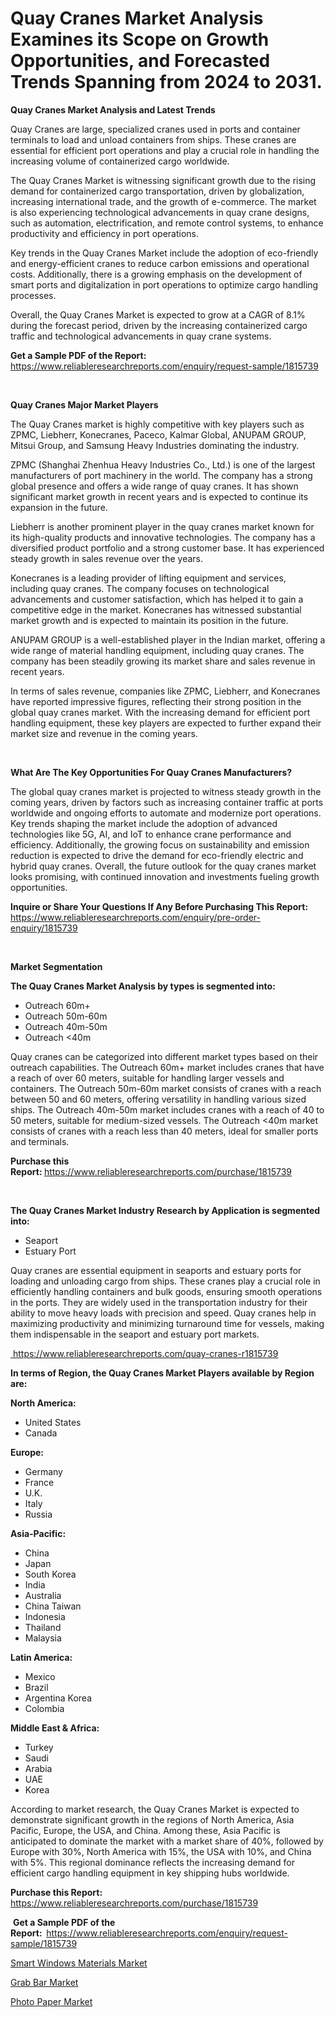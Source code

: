 <p><h1>Quay Cranes Market Analysis Examines its Scope on Growth Opportunities, and Forecasted Trends Spanning from 2024 to 2031.</h1></p><p><strong>Quay Cranes Market Analysis and Latest Trends</strong></p>
<p><p>Quay Cranes are large, specialized cranes used in ports and container terminals to load and unload containers from ships. These cranes are essential for efficient port operations and play a crucial role in handling the increasing volume of containerized cargo worldwide.</p><p>The Quay Cranes Market is witnessing significant growth due to the rising demand for containerized cargo transportation, driven by globalization, increasing international trade, and the growth of e-commerce. The market is also experiencing technological advancements in quay crane designs, such as automation, electrification, and remote control systems, to enhance productivity and efficiency in port operations.</p><p>Key trends in the Quay Cranes Market include the adoption of eco-friendly and energy-efficient cranes to reduce carbon emissions and operational costs. Additionally, there is a growing emphasis on the development of smart ports and digitalization in port operations to optimize cargo handling processes.</p><p>Overall, the Quay Cranes Market is expected to grow at a CAGR of 8.1% during the forecast period, driven by the increasing containerized cargo traffic and technological advancements in quay crane systems.</p></p>
<p><strong>Get a Sample PDF of the Report:&nbsp;</strong> <a href="https://www.reliableresearchreports.com/enquiry/request-sample/1815739">https://www.reliableresearchreports.com/enquiry/request-sample/1815739</a></p>
<p>&nbsp;</p>
<p><strong>Quay Cranes Major Market Players</strong></p>
<p><p>The Quay Cranes market is highly competitive with key players such as ZPMC, Liebherr, Konecranes, Paceco, Kalmar Global, ANUPAM GROUP, Mitsui Group, and Samsung Heavy Industries dominating the industry. </p><p>ZPMC (Shanghai Zhenhua Heavy Industries Co., Ltd.) is one of the largest manufacturers of port machinery in the world. The company has a strong global presence and offers a wide range of quay cranes. It has shown significant market growth in recent years and is expected to continue its expansion in the future.</p><p>Liebherr is another prominent player in the quay cranes market known for its high-quality products and innovative technologies. The company has a diversified product portfolio and a strong customer base. It has experienced steady growth in sales revenue over the years.</p><p>Konecranes is a leading provider of lifting equipment and services, including quay cranes. The company focuses on technological advancements and customer satisfaction, which has helped it to gain a competitive edge in the market. Konecranes has witnessed substantial market growth and is expected to maintain its position in the future.</p><p>ANUPAM GROUP is a well-established player in the Indian market, offering a wide range of material handling equipment, including quay cranes. The company has been steadily growing its market share and sales revenue in recent years.</p><p>In terms of sales revenue, companies like ZPMC, Liebherr, and Konecranes have reported impressive figures, reflecting their strong position in the global quay cranes market. With the increasing demand for efficient port handling equipment, these key players are expected to further expand their market size and revenue in the coming years.</p></p>
<p>&nbsp;</p>
<p><strong>What Are The Key Opportunities For Quay Cranes Manufacturers?</strong></p>
<p><p>The global quay cranes market is projected to witness steady growth in the coming years, driven by factors such as increasing container traffic at ports worldwide and ongoing efforts to automate and modernize port operations. Key trends shaping the market include the adoption of advanced technologies like 5G, AI, and IoT to enhance crane performance and efficiency. Additionally, the growing focus on sustainability and emission reduction is expected to drive the demand for eco-friendly electric and hybrid quay cranes. Overall, the future outlook for the quay cranes market looks promising, with continued innovation and investments fueling growth opportunities.</p></p>
<p><strong>Inquire or Share Your Questions If Any Before Purchasing This Report:</strong> <a href="https://www.reliableresearchreports.com/enquiry/pre-order-enquiry/1815739">https://www.reliableresearchreports.com/enquiry/pre-order-enquiry/1815739</a></p>
<p>&nbsp;</p>
<p><strong>Market Segmentation</strong></p>
<p><strong>The Quay Cranes Market Analysis by types is segmented into:</strong></p>
<p><ul><li>Outreach 60m+</li><li>Outreach 50m-60m</li><li>Outreach 40m-50m</li><li>Outreach <40m</li></ul></p>
<p><p>Quay cranes can be categorized into different market types based on their outreach capabilities. The Outreach 60m+ market includes cranes that have a reach of over 60 meters, suitable for handling larger vessels and containers. The Outreach 50m-60m market consists of cranes with a reach between 50 and 60 meters, offering versatility in handling various sized ships. The Outreach 40m-50m market includes cranes with a reach of 40 to 50 meters, suitable for medium-sized vessels. The Outreach <40m market consists of cranes with a reach less than 40 meters, ideal for smaller ports and terminals.</p></p>
<p><strong>Purchase this Report:&nbsp;</strong><a href="https://www.reliableresearchreports.com/purchase/1815739">https://www.reliableresearchreports.com/purchase/1815739</a></p>
<p>&nbsp;</p>
<p><strong>The Quay Cranes Market Industry Research by Application is segmented into:</strong></p>
<p><ul><li>Seaport</li><li>Estuary Port</li></ul></p>
<p><p>Quay cranes are essential equipment in seaports and estuary ports for loading and unloading cargo from ships. These cranes play a crucial role in efficiently handling containers and bulk goods, ensuring smooth operations in the ports. They are widely used in the transportation industry for their ability to move heavy loads with precision and speed. Quay cranes help in maximizing productivity and minimizing turnaround time for vessels, making them indispensable in the seaport and estuary port markets.</p></p>
<p><a href="https://www.reliableresearchreports.com/quay-cranes-r1815739">&nbsp;https://www.reliableresearchreports.com/quay-cranes-r1815739</a></p>
<p><strong>In terms of Region, the Quay Cranes Market Players available by Region are:</strong></p>
<p>
    <p> <strong> North America: </strong>
        <ul>
            <li>United States</li>
            <li>Canada</li>
        </ul>
        </p> 
    <p> <strong> Europe: </strong>
        <ul>
            <li>Germany</li>
            <li>France</li>
            <li>U.K.</li>
            <li>Italy</li>
            <li>Russia</li>
        </ul>
        </p> 
    <p> <strong> Asia-Pacific: </strong>
        <ul>
            <li>China</li>
            <li>Japan</li>
            <li>South Korea</li>
            <li>India</li>
            <li>Australia</li>
            <li>China Taiwan</li>
            <li>Indonesia</li>
            <li>Thailand</li>
            <li>Malaysia</li>
        </ul>
        </p> 
    <p> <strong> Latin America: </strong>
        <ul>
            <li>Mexico</li>
            <li>Brazil</li>
            <li>Argentina Korea</li>
            <li>Colombia</li>
        </ul>
        </p> 
    <p> <strong> Middle East & Africa: </strong>
        <ul>
            <li>Turkey</li>
            <li>Saudi</li>
            <li>Arabia</li>
            <li>UAE</li>
            <li>Korea</li>
        </ul>
    </p>
    </p>
<p><p>According to market research, the Quay Cranes Market is expected to demonstrate significant growth in the regions of North America, Asia Pacific, Europe, the USA, and China. Among these, Asia Pacific is anticipated to dominate the market with a market share of 40%, followed by Europe with 30%, North America with 15%, the USA with 10%, and China with 5%. This regional dominance reflects the increasing demand for efficient cargo handling equipment in key shipping hubs worldwide.</p></p>
<p><strong>Purchase this Report: </strong><a href="https://www.reliableresearchreports.com/purchase/1815739">https://www.reliableresearchreports.com/purchase/1815739</a></p>
<p>&nbsp;<strong>Get a Sample PDF of the Report:&nbsp;&nbsp;</strong><a href="https://www.reliableresearchreports.com/enquiry/request-sample/1815739">https://www.reliableresearchreports.com/enquiry/request-sample/1815739</a></p>
<p><strong></strong></p>
<p><p><a href="https://www.linkedin.com/pulse/smart-windows-materials-market-research-report-provides-to2vc?trackingId=Egla5yz6JTQxhii%2BxEh%2Fsg%3D%3D">Smart Windows Materials Market</a></p><p><a href="https://www.linkedin.com/pulse/decoding-grab-bar-market-metrics-share-trends-growth-patterns-9jure?trackingId=b7oTbGAPYNEE17f3rG3DjQ%3D%3D">Grab Bar Market</a></p><p><a href="https://www.linkedin.com/pulse/photo-paper-market-trends-forecast-competitive-analysis-2031-3mvhe?trackingId=ZWtTKGcnFXDlzZJpiWJqBw%3D%3D">Photo Paper Market</a></p></p>